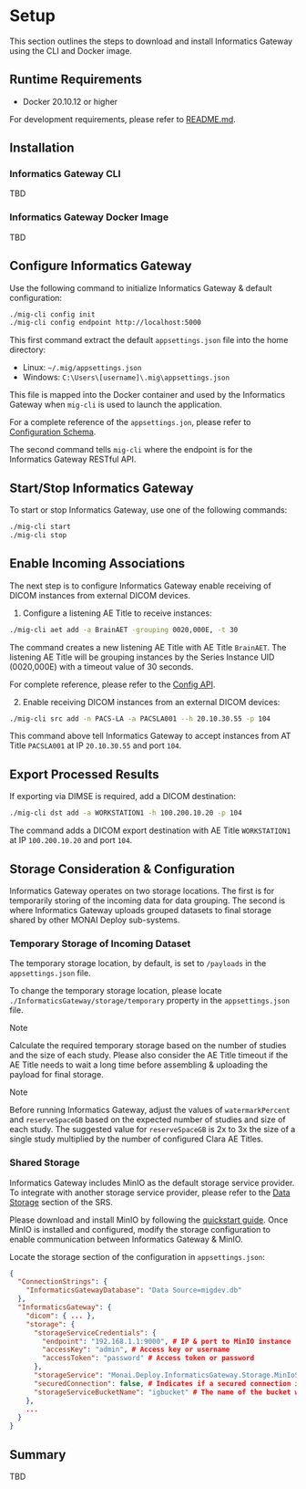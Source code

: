 # Setup

This section outlines the steps to download and install Informatics Gateway using the CLI and Docker image.

## Runtime Requirements

* Docker 20.10.12 or higher

For development requirements, please refer to [README.md](https://github.com/Project-MONAI/monai-deploy-informatics-gateway).

## Installation

### Informatics Gateway CLI

TBD

### Informatics Gateway Docker Image

TBD

## Configure Informatics Gateway

Use the following command to initialize Informatics Gateway & default configuration:

```bash
./mig-cli config init
./mig-cli config endpoint http://localhost:5000
```

This first command extract the default `appsettings.json` file into the home directory:

* Linux: `~/.mig/appsettings.json`
* Windows: `C:\Users\[username]\.mig\appsettings.json`

This file is mapped into the Docker container and used by the Informatics Gateway when `mig-cli` is used to launch the application.

For a complete reference of the `appsettings.jon`, please refer to [Configuration Schema](schema.md).

The second command tells `mig-cli` where the endpoint is for the Informatics Gateway RESTful API.

## Start/Stop Informatics Gateway

To start or stop Informatics Gateway, use one of the following commands:

```bash
./mig-cli start
./mig-cli stop
```

## Enable Incoming Associations

The next step is to configure Informatics Gateway enable receiving of DICOM instances from external DICOM devices.

1. Configure a listening AE Title to receive instances:

```bash
./mig-cli aet add -a BrainAET -grouping 0020,000E, -t 30
```

The command creates a new listening AE Title with AE Title `BrainAET`.  The listening AE Title
will be grouping instances by the Series Instance UID (0020,000E) with a timeout value of 30 seconds.

For complete reference, please refer to the [Config API](../api/rest/config.md).

2. Enable receiving DICOM instances from an external DICOM devices:

```bash
./mig-cli src add -n PACS-LA -a PACSLA001 --h 20.10.30.55 -p 104
```

This command above tell Informatics Gateway to accept instances from AT Title `PACSLA001` at IP `20.10.30.55` and port `104`.

## Export Processed Results

If exporting via DIMSE is required, add a DICOM destination:

```bash
./mig-cli dst add -a WORKSTATION1 -h 100.200.10.20 -p 104
```

The command adds a DICOM export destination with AE Title `WORKSTATION1` at IP `100.200.10.20` and port `104`.



## Storage Consideration & Configuration

Informatics Gateway operates on two storage locations. The first is for temporarily storing of the incoming data for data grouping. The second is where Informatics Gateway uploads grouped datasets to final storage shared by other MONAI Deploy sub-systems.

### Temporary Storage of Incoming Dataset

The temporary storage location, by default, is set to `/payloads` in the `appsettings.json` file.

To change the temporary storage location, please locate `./InformaticsGateway/storage/temporary` property in the `appsettings.json` file.

> [!Note]
> Calculate the required temporary storage based on the number of studies and the size of each study. 
> Please also consider the AE Title timeout if the AE Title needs to wait a long time before assembling & uploading 
> the payload for final storage.


> [!Note]
> Before running Informatics Gateway, adjust the values of `watermarkPercent` and `reserveSpaceGB` based on
> the expected number of studies and size of each study. The suggested value for `reserveSpaceGB` is 2x to 3x the
> size of a single study multiplied by the number of configured Clara AE Titles.

### Shared Storage
Informatics Gateway includes MinIO as the default storage service provider. To integrate with another storage service provider, please refer to the [Data Storage](https://github.com/Project-MONAI/monai-deploy-informatics-gateway/blob/main/guidelines/srs.md#data-storage) section of the SRS.

Please download and install MinIO by following the [quickstart guide](https://docs.min.io/docs/minio-quickstart-guide.html). Once MinIO is installed and configured, modify the storage configuration to enable communication between Informatics Gateway & MinIO.

Locate the storage section of the configuration in `appsettings.json`:

```json
{
  "ConnectionStrings": {
    "InformaticsGatewayDatabase": "Data Source=migdev.db"
  },
  "InformaticsGateway": {
    "dicom": { ... },
    "storage": {
      "storageServiceCredentials": {
        "endpoint": "192.168.1.1:9000", # IP & port to MinIO instance
        "accessKey": "admin", # Access key or username 
        "accessToken": "password" # Access token or password 
      },
      "storageService": "Monai.Deploy.InformaticsGateway.Storage.MinIoStorageService, Monai.Deploy.InformaticsGateway.Storage.MinIo", # Fully qualified type name of the storage service 
      "securedConnection": false, # Indicates if a secured connection is required to access MinIO
      "storageServiceBucketName": "igbucket" # The name of the bucket where data is uploaded to
    },
    ...
  }
}
```


## Summary

TBD
